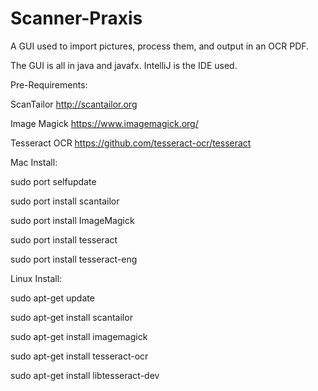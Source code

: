 # Scanner-Praxis

A GUI used to import pictures, process them, and output in an OCR PDF. 

The GUI is all in java and javafx. IntelliJ is the IDE used. 

Pre-Requirements:

ScanTailor
http://scantailor.org

Image Magick
https://www.imagemagick.org/

Tesseract OCR
https://github.com/tesseract-ocr/tesseract

Mac Install:

sudo port selfupdate

sudo port install scantailor

sudo port install ImageMagick

sudo port install tesseract

sudo port install tesseract-eng


Linux Install:

sudo apt-get update

sudo apt-get install scantailor

sudo apt-get install imagemagick

sudo apt-get install tesseract-ocr

sudo apt-get install libtesseract-dev
